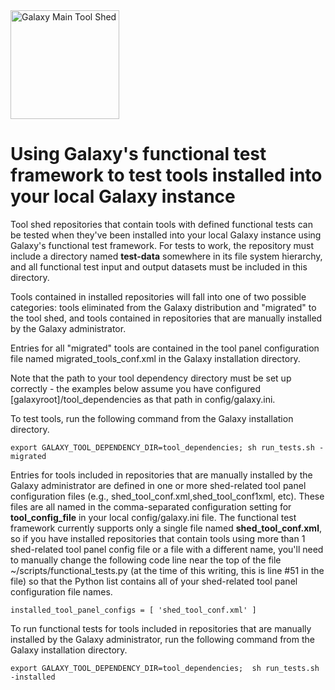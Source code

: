 <div class='center'> <a href='http://toolshed.g2.bx.psu.edu'><img src='/Images/Logos/ToolShed.jpg' alt='Galaxy Main Tool Shed' height="174" /></a> </div>

# Using Galaxy's functional test framework to test tools installed into your local Galaxy instance

Tool shed repositories that contain tools with defined functional tests can be tested when they've been installed into your local Galaxy instance using Galaxy's functional test framework. For tests to work, the repository must include a directory named **test-data** somewhere in its file system hierarchy, and all functional test input and output datasets must be included in this directory.

Tools contained in installed repositories will fall into one of two possible categories: tools eliminated from the Galaxy distribution and "migrated" to the tool shed, and tools contained in repositories that are manually installed by the Galaxy administrator.

Entries for all "migrated" tools are contained in the tool panel configuration file named migrated_tools_conf.xml in the Galaxy installation directory. 

Note that the path to your tool dependency directory must be set up correctly - the examples below assume you have configured [galaxyroot]/tool_dependencies as that path in config/galaxy.ini. 

To test  tools, run the following command from the Galaxy installation directory.

```
export GALAXY_TOOL_DEPENDENCY_DIR=tool_dependencies; sh run_tests.sh -migrated
```


Entries for tools included in repositories that are manually installed by the Galaxy administrator are defined in one or more shed-related tool panel configuration files (e.g., shed_tool_conf.xml,shed_tool_conf1xml, etc). These files are all named in the comma-separated configuration setting for **tool_config_file** in your local config/galaxy.ini file. The functional test framework currently supports only a single file named **shed_tool_conf.xml**, so if you have installed repositories that contain tools using more than 1 shed-related tool panel config file or a file with a different name, you'll need to manually change the following code line near the top of the file ~/scripts/functional_tests.py (at the time of this writing, this is line #51 in the file) so that the Python list contains all of your shed-related tool panel configuration file names.

```
installed_tool_panel_configs = [ 'shed_tool_conf.xml' ]
```


To run functional tests for tools included in repositories that are manually installed by the Galaxy administrator, run the following command from the Galaxy installation directory.

```
export GALAXY_TOOL_DEPENDENCY_DIR=tool_dependencies;  sh run_tests.sh -installed
```

